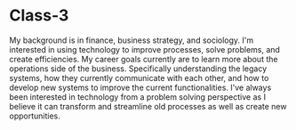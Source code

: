 # Class-3
My background is in finance, business strategy, and sociology.
I'm interested in using technology to improve processes, solve problems, and create efficiencies.
My career goals currently are to learn more about the operations side of the business. Specifically understanding the legacy systems, how they currently communicate with each other, and how to develop new systems to improve the current functionalities.
I've always been interested in technology from a problem solving perspective as I believe it can transform and streamline old processes as well as create new opportunities.
